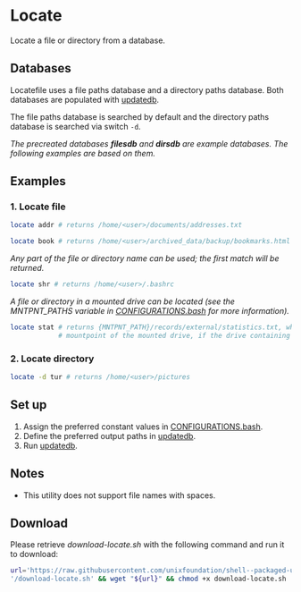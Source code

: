 
# Locate

Locate a file or directory from a database.

## Databases

Locatefile uses a file paths database and a directory paths database. Both databases are populated with [updatedb](updatedb).

The file paths database is searched by default and the directory paths database is searched via switch `-d`.

*The precreated databases **filesdb** and **dirsdb** are example databases. The following examples are based on them.*

## Examples

### 1. Locate file

```bash
locate addr # returns /home/<user>/documents/addresses.txt
```

```bash
locate book # returns /home/<user>/archived_data/backup/bookmarks.html
```

*Any part of the file or directory name can be used; the first match will be returned.*

```bash
locate shr # returns /home/<user>/.bashrc
```

*A file or directory in a mounted drive can be located (see the MNTPNT_PATHS variable in [CONFIGURATIONS.bash](CONFIGURATIONS.bash) for more information).*

```bash
locate stat # returns {MNTPNT_PATH}/records/external/statistics.txt, where "{MNTPNT_PATH}" is the
            # mountpoint of the mounted drive, if the drive containing the file is mounted
```

### 2. Locate directory

```bash
locate -d tur # returns /home/<user>/pictures
```

## Set up

1. Assign the preferred constant values in [CONFIGURATIONS.bash](CONFIGURATIONS.bash).
2. Define the preferred output paths in [updatedb](updatedb).
3. Run [updatedb](updatedb).

## Notes

* This utility does not support file names with spaces.

## Download

Please retrieve *download-locate.sh* with the following command and run it to download:

```bash
url='https://raw.githubusercontent.com/unixfoundation/shell--packaged-utilities/download_scripts'\
'/download-locate.sh' && wget "${url}" && chmod +x download-locate.sh
```
